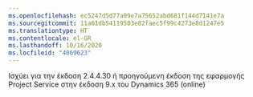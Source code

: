 ```yaml
---
ms.openlocfilehash: ec5247d5d77a09e7a75652abd681f144d7141e7a
ms.sourcegitcommit: 11a61db54119503e82faec5f99c4273e8d1247e5
ms.translationtype: HT
ms.contentlocale: el-GR
ms.lasthandoff: 10/16/2020
ms.locfileid: "4069623"
---
```

Ισχύει για την έκδοση 2.4.4.30 ή προηγούμενη έκδοση της εφαρμογής Project Service στην έκδοση 9.x του Dynamics 365 (online)
